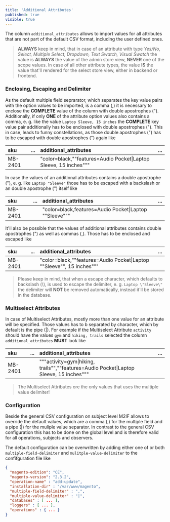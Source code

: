 ```yaml
---
title: 'Additional Attributes'
published: true
visible: true
---
```


The column `additional_attributes` allows to import values for all attributes that are not part of the default CSV format, including the user defined ones.

> **ALWAYS** keep in mind, that in case of an attribute with type *Yes/No, Select, Multiple Select, Dropdown, Text Swatch, Visual Swatch* the value is **ALWAYS** the value of the admin store view, **NEVER** one of the scope values. In case of all other attribute types, the value **IS** the value that'll rendered for the select store view, either in backend or frontend.

### Enclosing, Escaping and Delimiter

As the default multiple field seprarator, which separates the key value pairs with the option values to be imported, is a comma (,) it is necessary to enclose the **COMPLETE** value of the column with double apostrophes ("). Additionally, if only **ONE** of the attribute option values also contains a comma, e. g. like the value `Laptop Sleeve, 15 inches` the **COMPLETE** key value pair additionally has to be enclosed with double apostrophes ("). This in case, leads to funny constellations, as those double apostrophes (") has to be escaped with double apostrophes (") again like

| sku     | ... | additional_attributes                                                           | ... |
|:--------|:----|:--------------------------------------------------------------------------------|:----|
| MB-2401 |     | "color=black,""features=Audio Pocket&#124;Laptop Sleeve, 15 inches"""           |     |

In case the values of an additional attributes contains a double apostrophe ("), e. g. like `Laptop "Sleeve"` those has to be escaped with a backslash or an double apostrophe (") itself like

| sku     | ... | additional_attributes                                                           | ... |
|:--------|:----|:--------------------------------------------------------------------------------|:----|
| MB-2401 |     | "color=black,features=Audio Pocket&#124;Laptop ""Sleeve"""                      |     |

It'll also be possible that the values of additional attributes contains double apostrophes (") as well as commas (,). Those has to be enclosed and escaped like 

| sku     | ... | additional_attributes                                                           | ... |
|:--------|:----|:--------------------------------------------------------------------------------|:----|
| MB-2401 |     | "color=black,""features=Audio Pocket&#124;Laptop ""Sleeve"", 15 inches"""       |     |

> Please keep in mind, that when a escape character, which defaults to backslash (\\), is used to escape the delimiter, e. g. `Laptop \"Sleeve\"` the delimiter will **NOT** be removed automatically, instead it'll be stored in the database.

### Multiselect Attributes

In case of Multiselect Attributes, mostly more than one value for an attribute will be specified. Those values has to b separated by character, which by default is the pipe (|). For example if the Multiselect Attribute `activity` should have the values `gym` and `hiking, trails` selected the column `additional_attributes` **MUST** look like  

| sku     | ... | additional_attributes                                                                                | ... |
|:--------|:----|:-----------------------------------------------------------------------------------------------------|:----|
| MB-2401 |     | """activity=gym&#124;hiking, trails"",""features=Audio Pocket&#124;Laptop Sleeve, 15 inches"""       |     |

> The Multiselect Attributes ore the only values that uses the multiple value delimiter!

### Configuration

Beside the general CSV configuration on subject level M2IF allows to override the default values, which are a comma (,) for the multiple field and a pipe (|) for the muliple value separator. In contrast to the general CSV configuration this has to be done on the global level and is therefore valid for all operations, subjects and observers.

The default configuration can be overwritten by adding either one of or both `multiple-field-delimiter` and `mulitple-value-delimiter` to the confifguration file like

```json
{
  "magento-edition": "CE",
  "magento-version": "2.3.2",
  "operation-name" : "add-update",
  "installation-dir" : "/var/www/magento",
  "multiple-field-delimiter" : ",",
  "multiple-value-delimiter" : "|",
  "databases" : [ ... ],
  "loggers" : [ ... ],
  "operations" : { ... }
}
```